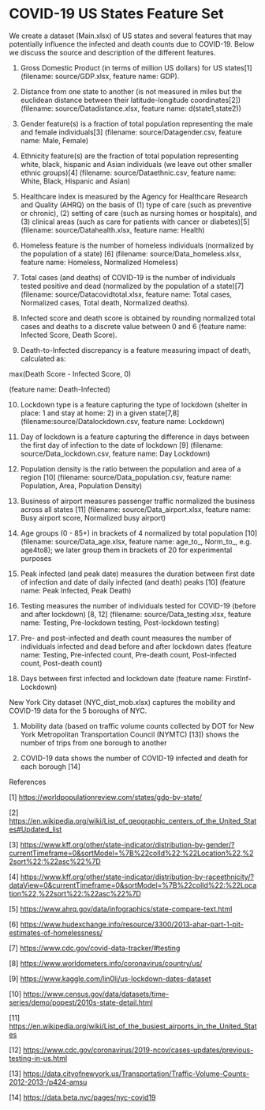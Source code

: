 # COVID-19 US States Feature Set
We create a dataset (Main.xlsx) of US states and several features that may potentially influence the infected and death counts due to COVID-19. Below we discuss the source and description of the different features.

1. Gross Domestic Product (in terms of million US dollars) for US states[1] (filename:  source/GDP.xlsx, feature name:  GDP).

2. Distance from one state to another (is not measured in miles but the euclidean distance between their latitude-longitude  coordinates[2]) (filename: source/Datadistance.xlsx, feature name: d(state1,state2))

3. Gender feature(s) is a fraction of total population representing the male and female individuals[3] (filename: source/Datagender.csv, feature name:  Male, Female)

4. Ethnicity feature(s) are the fraction of total population representing white, black, hispanic and Asian individuals (we leave out other smaller ethnic groups)[4] (filename: source/Dataethnic.csv, feature name: White, Black, Hispanic and Asian)

5. Healthcare index is measured by the Agency for Healthcare Research and Quality (AHRQ) on the basis of (1) type of care (such as preventive or chronic), (2) setting of care (such as nursing homes or hospitals), and (3) clinical areas (such as care for patients with cancer or diabetes)[5] (filename: source/Datahealth.xlsx, feature name: Health)

6. Homeless feature is the number of homeless individuals (normalized by the population of a state) [6] (filename: source/Data_homeless.xlsx, feature name: Homeless, Normalized Homeless)

7. Total cases (and  deaths) of COVID-19 is the number of individuals tested positive and dead (normalized by the population of a state)[7] (filename: source/Datacovidtotal.xlsx, feature name: Total cases, Normalized cases, Total death, Normalized deaths).

8. Infected score and death score is obtained by rounding normalized total cases and deaths to a discrete value between 0 and 6 (feature name: Infected Score, Death Score).

9. Death-to-Infected discrepancy is a feature measuring impact of death, calculated as:

max(Death Score - Infected Score, 0) 

(feature name: Death-Infected)

10. Lockdown type is a feature capturing the type of lockdown (shelter in place: 1 and stay at home: 2) in a given state[7,8] (filename:source/Datalockdown.csv, feature name: Lockdown)

11. Day of lockdown is a feature capturing the difference in days between the first day of infection to the date of lockdown [9] (filename: source/Data_lockdown.csv, feature name: Day Lockdown)

12. Population density is the ratio between the population and area of a region [10] (filename: source/Data_population.csv, feature name: Population, Area, Population Density)

11. Business of airport measures passenger traffic normalized the business across all states [11] (filename: source/Data_airport.xlsx, feature name: Busy airport score, Normalized busy airport)

12. Age groups (0 - 85+) in brackets of 4 normalized by total population [10] (filename: source/Data_age.xlsx, feature name: age_to_, Norm_to_, e.g. age4to8); we later group them in brackets of 20 for experimental purposes

13. Peak infected (and peak date) measures the duration between first date of infection and date of daily infected (and death) peaks [10] (feature name: Peak Infected, Peak Death)

14. Testing measures the number of individuals tested for COVID-19 (before and after lockdown) [8, 12] (filename: source/Data_testing.xlsx, feature name: Testing, Pre-lockdown testing, Post-lockdown testing)

15. Pre- and post-infected and death count measures the number of individuals infected and dead before and after lockdown dates (feature name: Testing, Pre-infected count, Pre-death count, Post-infected count, Post-death count)

16. Days between first infected and lockdown date (feature name: FirstInf-Lockdown) 


New York City dataset (NYC_dist_mob.xlsx) captures the mobility and COVID-19 data for the 5 boroughs of NYC.

1. Mobility data (based on traffic volume counts collected by DOT for New York Metropolitan Transportation Council (NYMTC) [13]) shows the number of trips from one borough to another

2. COVID-19 data shows the number of COVID-19 infected and death for each borough [14]



References

[1] https://worldpopulationreview.com/states/gdp-by-state/

[2] https://en.wikipedia.org/wiki/List_of_geographic_centers_of_the_United_States#Updated_list

[3] https://www.kff.org/other/state-indicator/distribution-by-gender/?currentTimeframe=0&sortModel=%7B%22colId%22:%22Location%22,%22sort%22:%22asc%22%7D

[4] https://www.kff.org/other/state-indicator/distribution-by-raceethnicity/?dataView=0&currentTimeframe=0&sortModel=%7B%22colId%22:%22Location%22,%22sort%22:%22asc%22%7D

[5] https://www.ahrq.gov/data/infographics/state-compare-text.html

[6] https://www.hudexchange.info/resource/3300/2013-ahar-part-1-pit-estimates-of-homelessness/

[7] https://www.cdc.gov/covid-data-tracker/#testing

[8] https://www.worldometers.info/coronavirus/country/us/

[9] https://www.kaggle.com/lin0li/us-lockdown-dates-dataset

[10] https://www.census.gov/data/datasets/time-series/demo/popest/2010s-state-detail.html

[11] https://en.wikipedia.org/wiki/List_of_the_busiest_airports_in_the_United_States

[12] https://www.cdc.gov/coronavirus/2019-ncov/cases-updates/previous-testing-in-us.html

[13] https://data.cityofnewyork.us/Transportation/Traffic-Volume-Counts-2012-2013-/p424-amsu

[14] https://data.beta.nyc/pages/nyc-covid19


